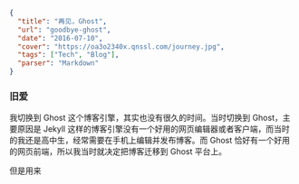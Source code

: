 ```json
{
  "title": "再见，Ghost",
  "url": "goodbye-ghost",
  "date": "2016-07-10",
  "cover": "https://oa3o2340x.qnssl.com/journey.jpg",
  "tags": ["Tech", "Blog"],
  "parser": "Markdown"
}
```

### 旧爱

我切换到 Ghost 这个博客引擎，其实也没有很久的时间。当时切换到 Ghost，主要原因是 Jekyll 这样的博客引擎没有一个好用的网页编辑器或者客户端，而当时的我还是高中生，经常需要在手机上编辑并发布博客。而 Ghost 恰好有一个好用的网页前端，所以我当时就决定把博客迁移到 Ghost 平台上。

但是用来